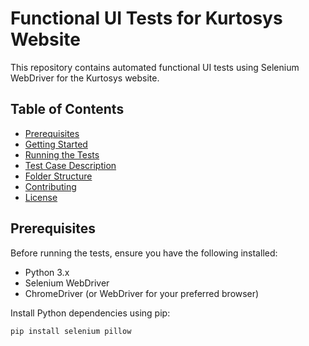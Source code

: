 # Functional UI Tests for Kurtosys Website

This repository contains automated functional UI tests using Selenium WebDriver for the Kurtosys website.

## Table of Contents

- [Prerequisites](#prerequisites)
- [Getting Started](#getting-started)
- [Running the Tests](#running-the-tests)
- [Test Case Description](#test-case-description)
- [Folder Structure](#folder-structure)
- [Contributing](#contributing)
- [License](#license)

## Prerequisites

Before running the tests, ensure you have the following installed:

- Python 3.x
- Selenium WebDriver
- ChromeDriver (or WebDriver for your preferred browser)

Install Python dependencies using pip:

```bash
pip install selenium pillow
